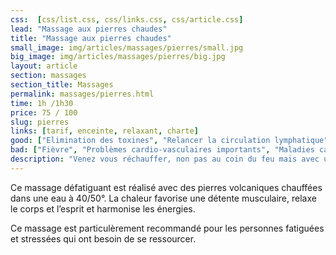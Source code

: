```yaml
---
css:  [css/list.css, css/links.css, css/article.css]
lead: "Massage aux pierres chaudes"
title: "Massage aux pierres chaudes"
small_image: img/articles/massages/pierres/small.jpg
big_image: img/articles/massages/pierres/big.jpg
layout: article
section: massages
section_title: Massages
permalink: massages/pierres.html
time: 1h /1h30
price: 75 / 100
slug: pierres
links: [tarif, enceinte, relaxant, charte]
good: ["Elimination des toxines", "Relancer la circulation lymphatique", "Oxygénation des tissus", "Décontraction musculaire", "Lâcher prise", "Améliorer la qualité du sommeil"]
bad: ["Fièvre", "Problèmes cardio-vasculaires importants", "Maladies cardiaques", "Affections cutanées (eczéma, psoriasis)", "Femmes enceintes"]
description: "Venez vous réchauffer, non pas au coin du feu mais avec un bon massage aux pierres chaudes! La chaleur diffusée par les pierres volcaniques vous détendra en profondeur!"
---
```

Ce massage défatiguant est réalisé avec des
pierres volcaniques chauffées dans une eau
à 40/50°.
La chaleur favorise une détente musculaire,
relaxe le corps et l’esprit et harmonise les
énergies.

Ce massage est particulèrement recommandé
pour les personnes fatiguées et stressées qui ont
besoin de se ressourcer.



